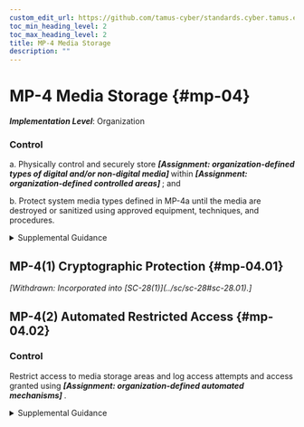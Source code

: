 ```yaml
---
custom_edit_url: https://github.com/tamus-cyber/standards.cyber.tamus.edu/tree/main/static/content/tamus.edu/TAMUS_profile.xml
toc_min_heading_level: 2
toc_max_heading_level: 2
title: MP-4 Media Storage
description: ""
---
```


# MP-4 Media Storage {#mp-04}

_**Implementation Level**_: Organization

### Control

a. Physically control and securely store <strong>                     <em>[Assignment: organization-defined types of digital and/or non-digital media]</em>                  </strong> within <strong>                     <em>[Assignment: organization-defined controlled areas]</em>                  </strong> ; and

b. Protect system media types defined in MP-4a until the media are destroyed or sanitized using approved equipment, techniques, and procedures.

<details>
  <summary>Supplemental Guidance</summary>

System media includes digital and non-digital media. Digital media includes flash drives, diskettes, magnetic tapes, external or removable hard disk drives (e.g., solid state, magnetic), compact discs, and digital versatile discs. Non-digital media includes paper and microfilm. Physically controlling stored media includes conducting inventories, ensuring procedures are in place to allow individuals to check out and return media to the library, and maintaining accountability for stored media. Secure storage includes a locked drawer, desk, or cabinet or a controlled media library. The type of media storage is commensurate with the security category or classification of the information on the media. Controlled areas are spaces that provide physical and procedural controls to meet the requirements established for protecting information and systems. Fewer controls may be needed for media that contains information determined to be in the public domain, publicly releasable, or have limited adverse impacts on organizations, operations, or individuals if accessed by other than authorized personnel. In these situations, physical access controls provide adequate protection.

</details>

## MP-4(1) Cryptographic Protection {#mp-04.01}

<prop xmlns="http://csrc.nist.gov/ns/oscal/1.0" name="status" value="withdrawn">
               <em>[Withdrawn: Incorporated into [SC-28(1)](../sc/sc-28#sc-28.01).]</em>
            </prop>
            

## MP-4(2) Automated Restricted Access {#mp-04.02}

### Control

Restrict access to media storage areas and log access attempts and access granted using <strong>                     <em>[Assignment: organization-defined automated mechanisms]</em>                  </strong>.

<details>
  <summary>Supplemental Guidance</summary>

Automated mechanisms include keypads, biometric readers, or card readers on the external entries to media storage areas.

</details>

